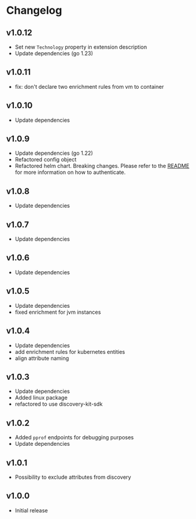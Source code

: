 # Changelog

## v1.0.12

- Set new `Technology` property in extension description
- Update dependencies (go 1.23)

## v1.0.11

- fix: don't declare two enrichment rules from vm to container

## v1.0.10

- Update dependencies

## v1.0.9

- Update dependencies (go 1.22)
- Refactored config object
- Refactored helm chart. Breaking changes. Please refer to the [README](README.md) for more information on how to authenticate.

## v1.0.8

- Update dependencies

## v1.0.7

- Update dependencies

## v1.0.6

- Update dependencies

## v1.0.5

- Update dependencies
- fixed enrichment for jvm instances

## v1.0.4

- Update dependencies
- add enrichment rules for kubernetes entities
- align attribute naming

## v1.0.3

- Update dependencies
- Added linux package
- refactored to use discovery-kit-sdk

## v1.0.2

- Added `pprof` endpoints for debugging purposes
- Update dependencies

## v1.0.1

- Possibility to exclude attributes from discovery

## v1.0.0

 - Initial release
